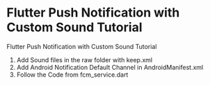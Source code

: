 # Flutter Push Notification with Custom Sound Tutorial
Flutter Push Notification with Custom Sound Tutorial

1. Add Sound files in the raw folder with keep.xml
2. Add Android Notification Default Channel in AndroidManifest.xml
3. Follow the Code from fcm_service.dart
